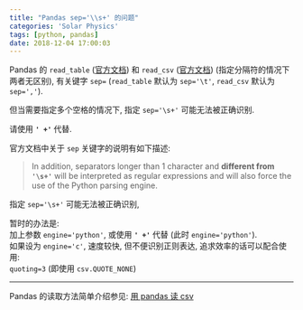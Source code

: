 ```yaml
---
title: "Pandas sep='\\s+' 的问题"
categories: 'Solar Physics'
tags: [python, pandas]
date: 2018-12-04 17:00:03
---
```


Pandas 的 `read_table` ([官方文档](https://pandas.pydata.org/pandas-docs/stable/generated/pandas.read_table.html))
和 `read_csv` ([官方文档](https://pandas.pydata.org/pandas-docs/stable/generated/pandas.read_csv.html)) (指定分隔符的情况下两者无区别),
有关键字 `sep=` (`read_table` 默认为 `sep='\t'`, `read_csv` 默认为 `sep=','`).

但当需要指定多个空格的情况下, 指定 `sep='\s+'` 可能无法被正确识别.
<!-- more -->

请使用 **`' +'`** 代替.

官方文档中关于 `sep` 关键字的说明有如下描述:

> In addition, separators longer than 1 character and
> **different from ``'\s+'``** will be interpreted as regular expressions and
> will also force the use of the Python parsing engine.

指定 `sep='\s+'` 可能无法被正确识别, 

暂时的办法是:<br>
加上参数 `engine='python'`, 或使用 **`' +'`** 代替 (此时 `engine='python'`).<br>
如果设为 `engine='c'`, 速度较快, 但不便识别正则表达, 追求效率的话可以配合使用:<br>
`quoting=3` (即使用 `csv.QUOTE_NONE`)

---

Pandas 的读取方法简单介绍参见:
[用 pandas 读 csv](/advance.html#用-pandas-读-csv)